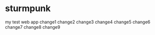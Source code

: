 # sturmpunk
my test web app
change1
change2
change3
change4
change5
change6
change7
change8
change9
